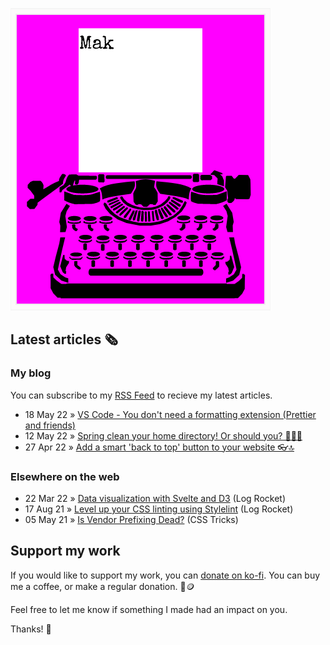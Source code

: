 ![quote](img/quote.gif)

## Latest articles 🗞️

### My blog

You can subscribe to my [RSS Feed](https://www.roboleary.net/feed.xml) to recieve my latest articles.

<!-- BLOG:START -->
 - 18 May 22 » [VS Code - You don&#39;t need a formatting extension &lpar;Prettier and friends&rpar;](https://roboleary.net/tools/2022/05/18/vscode-you-dont-need-a-formatting-extension-prettier-and-friends.html)
 - 12 May 22 » [Spring clean your home directory! Or should you? 🌻🧹🤔](https://roboleary.net/linux/2022/05/12/spring-clean-home-directory-linux.html)
 - 27 Apr 22 » [Add a smart &#39;back to top&#39; button to your website 👓🔝](https://roboleary.net/frontend/2022/04/27/smart-go-to-top-button-link.html)<!-- BLOG:END -->

### Elsewhere on the web

 - 22 Mar 22 » [Data visualization with Svelte and D3](https://blog.logrocket.com/data-visualization-svelte-d3/) (Log Rocket)
 - 17 Aug 21 » [Level up your CSS linting using Stylelint](https://blog.logrocket.com/using-stylelint-improve-lint-css-scss-sass/) (Log Rocket)
 - 05 May 21 » [Is Vendor Prefixing Dead?](https://css-tricks.com/is-vendor-prefixing-dead/) (CSS Tricks)

## Support my work

If you would like to support my work, you can [donate on ko-fi](https://ko-fi.com/roboleary). You can buy me a coffee, or make a regular donation. 🌈🪙

Feel free to let me know if something I made had an impact on you. 

Thanks! 🙏
